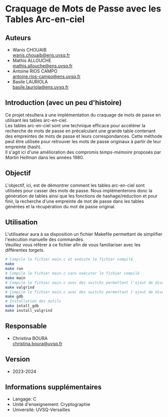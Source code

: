 # Craquage de Mots de Passe avec les Tables Arc-en-ciel

## Auteurs
- Wanis CHOUAIB  
	wanis.chouaib@ens.uvsq.fr
- Mathis ALLOUCHE  
	mathis.allouche@ens.uvsq.fr
- Antoine RIOS CAMPO  
	antoine.rios-campo@ens.uvsq.fr
- Basile LAURIOLA  
	basile.lauriola@ens.uvsq.fr

## Introduction (avec un peu d'histoire)
Ce projet résultera à une implémentation du craquage de mots de passe en utilisant les tables arc-en-ciel.  
Les tables arc-en-ciel sont une technique efficace pour accélérer la recherche de mots de passe en précalculant une grande table contenant des empreintes de mots de passe et leurs correspondances. Cette méthode peut être utilisée pour retrouver les mots de passe originaux à partir de leur empreinte (hash).  
Il s'agit ici d'une amélioration des compromis *temps-mémoire* proposés par *Martin Hellman* dans les années 1980.

## Objectif
L'objectif, ici, est de démontrer comment les tables arc-en-ciel sont utilisées pour casser des mots de passe. Nous implémenterons donc la génération de tables ainsi que les fonctions de hashage/réduction et pour finir, la recherche d'une empreinte de mot de passe dans les tables générées et la récupération du mot de passe original.

## Utilisation
L'utilisateur aura à sa disposition un fichier Makefile permettant de simplifier l'exécution manuelle des commandes.  
Veuillez vous référer à ce fichier afin de vous familiariser avec les différentes *targets*.
```bash
# Compile le fichier main.c et exécute le fichier compilé
make
make run
# Compile le fichier main.c sans exécuter le fichier compilé
make main
# Compile le fichier main.c avec des switchs permettant l'ajout de diverses informations sur le fichier compilé et permet de vérifier les fuites de mémoire (memory leaks)
make valgrind
# Compile le fichier main.c avec des switchs permettant l'ajout de diverses informations sur le fichier compilé et permet le lancement du débuggeur
make gdb
# Installation des outils
make intall_gdb
make install_valgrind
```

## Responsable
- Christina BOURA  
	christina.boura@uvsq.fr

## Version

* 2023-2024

## Informations supplémentaires

* Langage: C
* Unité d'enseignement: Cryptographie
* Université: UVSQ-Versailles